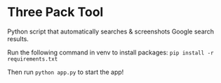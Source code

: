 # Three Pack Tool
Python script that automatically searches & screenshots Google search results.

Run the following command in venv to install packages:
`pip install -r requirements.txt`

Then run `python app.py` to start the app!